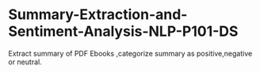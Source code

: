 # Summary-Extraction-and-Sentiment-Analysis-NLP-P101-DS
Extract summary of PDF Ebooks ,categorize summary as positive,negative or neutral. 

